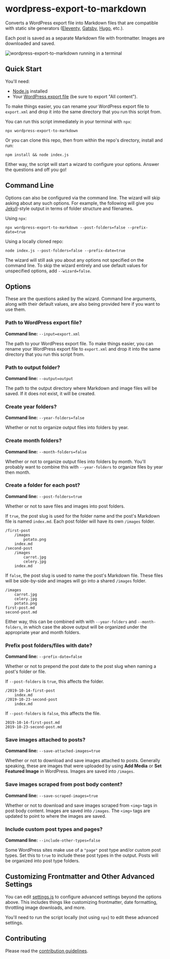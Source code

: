 # wordpress-export-to-markdown

Converts a WordPress export file into Markdown files that are compatible with static site generators ([Eleventy](https://www.11ty.dev/), [Gatsby](https://www.gatsbyjs.org/), [Hugo](https://gohugo.io/), etc.).

Each post is saved as a separate Markdown file with frontmatter. Images are downloaded and saved.

![wordpress-export-to-markdown running in a terminal](https://user-images.githubusercontent.com/1245573/72686026-3aa04280-3abe-11ea-92c1-d756a24657dd.gif)

## Quick Start

You'll need:
- [Node.js](https://nodejs.org/) installed
- Your [WordPress export file](https://wordpress.org/support/article/tools-export-screen/) (be sure to export "All content").

To make things easier, you can rename your WordPress export file to `export.xml` and drop it into the same directory that you run this script from.

You can run this script immediately in your terminal with `npx`:

```
npx wordpress-export-to-markdown
```

Or you can clone this repo, then from within the repo's directory, install and run:

```
npm install && node index.js
```

Either way, the script will start a wizard to configure your options. Answer the questions and off you go!

## Command Line

Options can also be configured via the command line. The wizard will skip asking about any such options. For example, the following will give you [Jekyll](https://jekyllrb.com/)-style output in terms of folder structure and filenames.

Using `npx`:

```
npx wordpress-export-to-markdown --post-folders=false --prefix-date=true
```

Using a locally cloned repo:

```
node index.js --post-folders=false --prefix-date=true
```

The wizard will still ask you about any options not specified on the command line. To skip the wizard entirely and use default values for unspecified options, add `--wizard=false`.

## Options

These are the questions asked by the wizard. Command line arguments, along with their default values, are also being provided here if you want to use them.

### Path to WordPress export file?

**Command line:** `--input=export.xml`

The path to your WordPress export file. To make things easier, you can rename your WordPress export file to `export.xml` and drop it into the same directory that you run this script from.

### Path to output folder?

**Command line:** `--output=output`

The path to the output directory where Markdown and image files will be saved. If it does not exist, it will be created.

### Create year folders?

**Command line:** `--year-folders=false`

Whether or not to organize output files into folders by year.

### Create month folders?

**Command line:** `--month-folders=false`

Whether or not to organize output files into folders by month. You'll probably want to combine this with `--year-folders` to organize files by year then month.

### Create a folder for each post?

**Command line:** `--post-folders=true`

Whether or not to save files and images into post folders.

If `true`, the post slug is used for the folder name and the post's Markdown file is named `index.md`. Each post folder will have its own `/images` folder.

    /first-post
        /images
            potato.png
        index.md
    /second-post
        /images
            carrot.jpg
            celery.jpg
        index.md

If `false`, the post slug is used to name the post's Markdown file. These files will be side-by-side and images will go into a shared `/images` folder.

    /images
        carrot.jpg
        celery.jpg
        potato.png
    first-post.md
    second-post.md

Either way, this can be combined with with `--year-folders` and `--month-folders`, in which case the above output will be organized under the appropriate year and month folders.

### Prefix post folders/files with date?

**Command line:** `--prefix-date=false`

Whether or not to prepend the post date to the post slug when naming a post's folder or file.

If `--post-folders` is `true`, this affects the folder.

    /2019-10-14-first-post
        index.md
    /2019-10-23-second-post
        index.md

If `--post-folders` is `false`, this affects the file.

    2019-10-14-first-post.md
    2019-10-23-second-post.md

### Save images attached to posts?

**Command line:** `--save-attached-images=true`

Whether or not to download and save images attached to posts. Generally speaking, these are images that were uploaded by using **Add Media** or **Set Featured Image** in WordPress. Images are saved into `/images`.

### Save images scraped from post body content?

**Command line:** `--save-scraped-images=true`

Whether or not to download and save images scraped from `<img>` tags in post body content. Images are saved into `/images`. The `<img>` tags are updated to point to where the images are saved.

### Include custom post types and pages?

**Command line:** `--include-other-types=false`

Some WordPress sites make use of a `"page"` post type and/or custom post types. Set this to `true` to include these post types in the output. Posts will be organized into post type folders.

## Customizing Frontmatter and Other Advanced Settings

You can edit [settings.js](https://github.com/lonekorean/wordpress-export-to-markdown/blob/master/src/settings.js) to configure advanced settings beyond the options above. This includes things like customizing frontmatter, date formatting, throttling image downloads, and more.

You'll need to run the script locally (not using `npx`) to edit these advanced settings.

## Contributing

Please read the [contribution guidelines](https://github.com/lonekorean/wordpress-export-to-markdown/blob/master/CONTRIBUTING.md).
